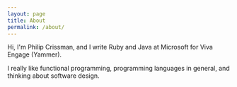 ```yaml
---
layout: page
title: About
permalink: /about/
---
```


Hi, I'm Philip Crissman, and I write Ruby and Java at Microsoft for Viva Engage (Yammer).

I really like functional programming, programming languages in general, and thinking about software design.

